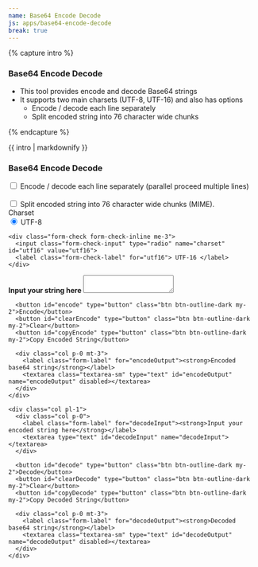 ```yaml
---
name: Base64 Encode Decode
js: apps/base64-encode-decode
break: true
---
```


{% capture intro %}
### Base64 Encode Decode
<!-- separator -->
- This tool provides encode and decode Base64 strings
- It supports two main charsets (UTF-8, UTF-16) and also has options
    - Encode / decode each line separately
    - Split encoded string into 76 character wide chunks
<!-- separator -->
{% endcapture %}

<div class="tool-wrapper mb-4">
  {{ intro | markdownify }}
</div>

<div class="tool-wrapper">
  <h3>Base64 Encode Decode</h3>

  <div class="form-check form-check-inline mt-3">
    <input
      class="form-check-input"
      type="checkbox"
      id="parallel"
      data-toggle="tooltip"
      title="check if you want to encode / decode multiple lines."
    >
    <label
      class="form-check-label"
      for="parallel"
      >Encode / decode each line separately (parallel proceed multiple lines)</label
    >
  </div>
  <br>

  <div class="form-check form-check-inline mb-3">
    <input
      class="form-check-input"
      type="checkbox"
      id="split76"
      data-toggle="tooltip"
      title="check if you want to encode / decode multiple lines."
    >
    <label class="form-check-label" for="split76">Split encoded string into 76 character wide chunks (MIME).</label>
  </div>

  <form class="form-inline w-100 mb-2">
    <label class="form-check-label me-3" for="charset">Charset</label>
    <div class="form-check form-check-inline me-3">
      <input class="form-check-input" type="radio" name="charset" id="utf8" value="utf8" checked>
      <label class="form-check-label" for="utf8"> UTF-8 </label>
    </div>

    <div class="form-check form-check-inline me-3">
      <input class="form-check-input" type="radio" name="charset" id="utf16" value="utf16">
      <label class="form-check-label" for="utf16"> UTF-16 </label>
    </div>
  </form>

  <div class="row">
    <div class="col pr-1">
      <div class="col p-0">
        <label class="form-label" for="encodeInput"><strong>Input your string here</strong></label>
        <textarea type="text" id="encodeInput" name="encodeInput"></textarea>
      </div>

      <button id="encode" type="button" class="btn btn-outline-dark my-2">Encode</button>
      <button id="clearEncode" type="button" class="btn btn-outline-dark my-2">Clear</button>
      <button id="copyEncode" type="button" class="btn btn-outline-dark my-2">Copy Encoded String</button>

      <div class="col p-0 mt-3">
        <label class="form-label" for="encodeOutput"><strong>Encoded base64 string</strong></label>
        <textarea class="textarea-sm" type="text" id="encodeOutput" name="encodeOutput" disabled></textarea>
      </div>
    </div>

    <div class="col pl-1">
      <div class="col p-0">
        <label class="form-label" for="decodeInput"><strong>Input your encoded string here</strong></label>
        <textarea type="text" id="decodeInput" name="decodeInput"></textarea>
      </div>

      <button id="decode" type="button" class="btn btn-outline-dark my-2">Decode</button>
      <button id="clearDecode" type="button" class="btn btn-outline-dark my-2">Clear</button>
      <button id="copyDecode" type="button" class="btn btn-outline-dark my-2">Copy Decoded String</button>

      <div class="col p-0 mt-3">
        <label class="form-label" for="decodeOutput"><strong>Decoded base64 string</strong></label>
        <textarea class="textarea-sm" type="text" id="decodeOutput" name="decodeOutput" disabled></textarea>
      </div>
    </div>
  </div>

  <div id="alert" class="alert mt-2" role="alert" style="display: none"></div>
</div>
